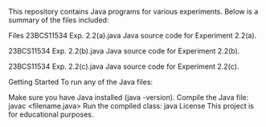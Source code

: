 This repository contains Java programs for various experiments. Below is a summary of the files included:

Files
23BCS11534 Exp. 2.2(a).java
Java source code for Experiment 2.2(a).

23BCS11534 Exp. 2.2(b).java
Java source code for Experiment 2.2(b).

23BCS11534 Exp. 2.2(c).java
Java source code for Experiment 2.2(c).

Getting Started
To run any of the Java files:

Make sure you have Java installed (java -version).
Compile the Java file:
javac <filename.java>
Run the compiled class:
java <ClassName>
License
This project is for educational purposes.
